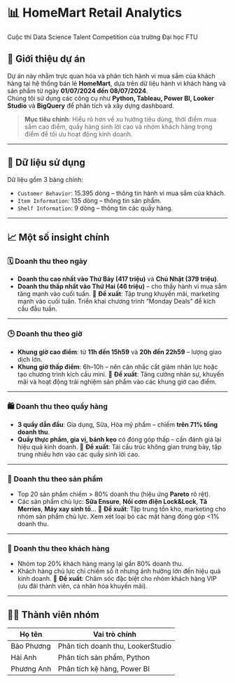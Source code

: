 # 📊 HomeMart Retail Analytics
Cuộc thi Data Science Talent Competition của trường Đại học FTU 
## 🛒 Giới thiệu dự án
Dự án này nhằm trực quan hóa và phân tích hành vi mua sắm của khách hàng tại hệ thống bán lẻ **HomeMart**, dựa trên dữ liệu hành vi khách hàng và sản phẩm từ ngày **01/07/2024 đến 08/07/2024**.  
Chúng tôi sử dụng các công cụ như **Python, Tableau, Power BI, Looker Studio** và **BigQuery** để phân tích và xây dựng dashboard.  
> **Mục tiêu chính**: Hiểu rõ hơn về xu hướng tiêu dùng, thời điểm mua sắm cao điểm, quầy hàng sinh lời cao và nhóm khách hàng trọng điểm để tối ưu hoạt động kinh doanh.
---
## 🧾 Dữ liệu sử dụng
Dữ liệu gồm 3 bảng chính:
- `Customer Behavior`: 15.395 dòng – thông tin hành vi mua sắm của khách.
- `Item Information`: 135 dòng – thông tin sản phẩm.
- `Shelf Information`: 9 dòng – thông tin các quầy hàng.
---
## 📈 Một số insight chính
### 🗓️ Doanh thu theo ngày
- **Doanh thu cao nhất vào Thứ Bảy (417 triệu)** và **Chủ Nhật (379 triệu)**.
- **Doanh thu thấp nhất vào Thứ Hai (46 triệu)** – cho thấy hành vi mua sắm tăng mạnh vào cuối tuần.
📌 **Đề xuất**: Tập trung khuyến mãi, marketing mạnh vào cuối tuần. Triển khai chương trình “Monday Deals” để kích cầu đầu tuần.

---
### 🕒 Doanh thu theo giờ
- **Khung giờ cao điểm**: từ **11h đến 15h59** và **20h đến 22h59** – lượng giao dịch lớn.
- **Khung giờ thấp điểm**: 6h–10h – nên cân nhắc cắt giảm nhân lực hoặc tạo chương trình kích cầu mini.
📌 **Đề xuất**: Tăng cường nhân sự, khuyến mãi và hoạt động trải nghiệm sản phẩm vào các khung giờ cao điểm.

---
### 🛍️ Doanh thu theo quầy hàng
- **3 quầy dẫn đầu**: Gia dụng, Sữa, Hóa mỹ phẩm – chiếm **trên 71% tổng doanh thu**.
- **Quầy thực phẩm, gia vị, bánh kẹo** có đóng góp thấp – cần đánh giá lại hiệu quả kinh doanh.
📌 **Đề xuất**: Tái cấu trúc không gian trưng bày, tập trung nhiều hơn vào các quầy sinh lời cao.
---
### 🧴 Doanh thu theo sản phẩm
- Top 20 sản phẩm chiếm > 80% doanh thu (hiệu ứng **Pareto** rõ rệt).
- Các sản phẩm chủ lực: **Sữa Ensure**, **Nồi cơm điện Lock&Lock**, **Tã Merries**, **Máy xay sinh tố**…
📌 **Đề xuất**: Tập trung tồn kho, marketing cho nhóm sản phẩm chủ lực. Xem xét loại bỏ các mặt hàng đóng góp <1% doanh thu.
---
### 👥 Doanh thu theo khách hàng
- Nhóm top 20% khách hàng mang lại gần 80% doanh thu.
- Khách hàng chủ lực chỉ chiếm số ít nhưng ảnh hưởng lớn đến hiệu quả kinh doanh.
📌 **Đề xuất**: Chăm sóc đặc biệt cho nhóm khách hàng VIP (ưu đãi thành viên, cá nhân hóa khuyến mãi).
---
## 👨‍💻 Thành viên nhóm

| Họ tên            | Vai trò chính                     |
|------------------|-----------------------------------|
| Bảo Phương       | Phân tích doanh thu, LookerStudio |
| Hải Anh          | Phân tích sản phẩm, Python        |
| Phương Anh       | Phân tích kệ hàng, Power BI       |


